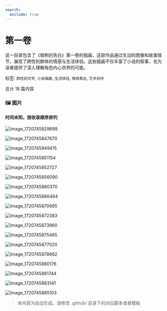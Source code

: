 ```yaml
---
search:
  exclude: true
---
```



# 第一卷

这一目录包含了《银荆的告白》第一卷的插画，这部作品通过生动的图像和故事情节，展现了跨性别群体的情感与生活体验。这些插画不仅丰富了小说的叙事，也为读者提供了深入理解角色内心世界的可能。


标签: `跨性别文学`, `小说插画`, `生活体验`, `情感表达`, `艺术创作`


总计 18 篇内容



### 🖼️ 图片


#### 时间未知，按收录顺序排列


![Image_1720745829699](Image_1720745829699.jpg)


![Image_1720745847670](Image_1720745847670.jpg)


![Image_1720745849415](Image_1720745849415.jpg)


![Image_1720745851154](Image_1720745851154.jpg)


![Image_1720745852727](Image_1720745852727.jpg)


![Image_1720745856090](Image_1720745856090.jpg)


![Image_1720745860370](Image_1720745860370.jpg)


![Image_1720745866484](Image_1720745866484.jpg)


![Image_1720745870695](Image_1720745870695.jpg)


![Image_1720745872383](Image_1720745872383.jpg)


![Image_1720745873960](Image_1720745873960.jpg)


![Image_1720745875465](Image_1720745875465.jpg)


![Image_1720745877020](Image_1720745877020.jpg)


![Image_1720745878662](Image_1720745878662.jpg)


![Image_1720745880176](Image_1720745880176.jpg)


![Image_1720745881744](Image_1720745881744.jpg)


![Image_1720745883141](Image_1720745883141.jpg)


![Image_1720745885103](Image_1720745885103.jpg)


> 本内容为自动生成，请修改 .github/ 目录下的对应脚本或者模板
